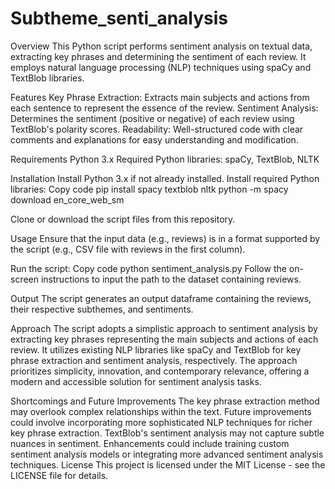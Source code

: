# Subtheme_senti_analysis
Overview
This Python script performs sentiment analysis on textual data, extracting key phrases and determining the sentiment of each review. It employs natural language processing (NLP) techniques using spaCy and TextBlob libraries.

Features
Key Phrase Extraction: Extracts main subjects and actions from each sentence to represent the essence of the review.
Sentiment Analysis: Determines the sentiment (positive or negative) of each review using TextBlob's polarity scores.
Readability: Well-structured code with clear comments and explanations for easy understanding and modification.

Requirements
Python 3.x
Required Python libraries: spaCy, TextBlob, NLTK

Installation
Install Python 3.x if not already installed.
Install required Python libraries:
Copy code
pip install spacy textblob nltk
python -m spacy download en_core_web_sm

Clone or download the script files from this repository.

Usage
Ensure that the input data (e.g., reviews) is in a format supported by the script (e.g., CSV file with reviews in the first column).

Run the script:
Copy code
python sentiment_analysis.py
Follow the on-screen instructions to input the path to the dataset containing reviews.

Output
The script generates an output dataframe containing the reviews, their respective subthemes, and sentiments.

Approach
The script adopts a simplistic approach to sentiment analysis by extracting key phrases representing the main subjects and actions of each review. It utilizes existing NLP libraries like spaCy and TextBlob for key phrase extraction and sentiment analysis, respectively. The approach prioritizes simplicity, innovation, and contemporary relevance, offering a modern and accessible solution for sentiment analysis tasks.

Shortcomings and Future Improvements
The key phrase extraction method may overlook complex relationships within the text. Future improvements could involve incorporating more sophisticated NLP techniques for richer key phrase extraction.
TextBlob's sentiment analysis may not capture subtle nuances in sentiment. Enhancements could include training custom sentiment analysis models or integrating more advanced sentiment analysis techniques.
License
This project is licensed under the MIT License - see the LICENSE file for details.

